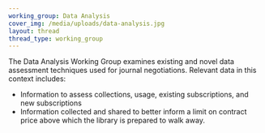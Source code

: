 ```yaml
---
working_group: Data Analysis
cover_img: /media/uploads/data-analysis.jpg
layout: thread
thread_type: working_group
---
```

The Data Analysis Working Group examines existing and novel data assessment techniques used for journal negotiations. Relevant data in this context includes:

* Information to assess collections, usage, existing subscriptions, and new subscriptions
* Information collected and shared to better inform a limit on contract price above which the library is prepared to walk away.